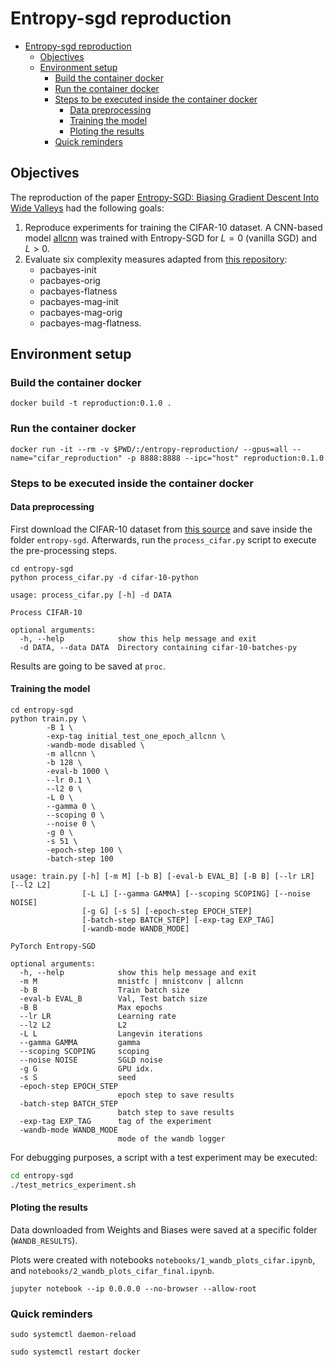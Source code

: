 # Entropy-sgd reproduction

- [Entropy-sgd reproduction](#entropy-sgd-reproduction)
  - [Objectives](#objectives)
  - [Environment setup](#environment-setup)
    - [Build the container docker](#build-the-container-docker)
    - [Run the container docker](#run-the-container-docker)
    - [Steps to be executed inside the container docker](#steps-to-be-executed-inside-the-container-docker)
      - [Data preprocessing](#data-preprocessing)
      - [Training the model](#training-the-model)
      - [Ploting the results](#ploting-the-results)
    - [Quick reminders](#quick-reminders)

## Objectives

The reproduction of the paper [Entropy-SGD: Biasing Gradient Descent Into Wide Valleys](https://arxiv.org/abs/1611.01838) had the following goals:

1. Reproduce experiments for training the CIFAR-10 dataset. A CNN-based model [allcnn](entropy-sgd/models.py) was trained with Entropy-SGD for $L = 0$ (vanilla SGD) and $L > 0$.
2. Evaluate six complexity measures adapted from [this repository](https://github.com/nitarshan/robust-generalization-measures/blob/master/data/generation/measures.py): 
   * pacbayes-init
   * pacbayes-orig
   * pacbayes-flatness
   * pacbayes-mag-init
   * pacbayes-mag-orig
   * pacbayes-mag-flatness.

## Environment setup

### Build the container docker

```
docker build -t reproduction:0.1.0 .
```

### Run the container docker

```
docker run -it --rm -v $PWD/:/entropy-reproduction/ --gpus=all --name="cifar_reproduction" -p 8888:8888 --ipc="host" reproduction:0.1.0
```

### Steps to be executed inside the container docker

#### Data preprocessing

First download the CIFAR-10 dataset from [this source](http://www.cs.toronto.edu/~kriz/cifar-10-python.tar.gz) and save inside the folder `entropy-sgd`. Afterwards, run the `process_cifar.py` script to execute the pre-processing steps.

```
cd entropy-sgd
python process_cifar.py -d cifar-10-python
```

```
usage: process_cifar.py [-h] -d DATA

Process CIFAR-10

optional arguments:
  -h, --help            show this help message and exit
  -d DATA, --data DATA  Directory containing cifar-10-batches-py
```

Results are going to be saved at `proc`.

#### Training the model

```
cd entropy-sgd
python train.py \
        -B 1 \
        -exp-tag initial_test_one_epoch_allcnn \
        -wandb-mode disabled \
        -m allcnn \
        -b 128 \
        -eval-b 1000 \
        --lr 0.1 \
        --l2 0 \
        -L 0 \
        --gamma 0 \
        --scoping 0 \
        --noise 0 \
        -g 0 \
        -s 51 \
        -epoch-step 100 \
        -batch-step 100
```

```
usage: train.py [-h] [-m M] [-b B] [-eval-b EVAL_B] [-B B] [--lr LR] [--l2 L2]
                [-L L] [--gamma GAMMA] [--scoping SCOPING] [--noise NOISE]
                [-g G] [-s S] [-epoch-step EPOCH_STEP]
                [-batch-step BATCH_STEP] [-exp-tag EXP_TAG]
                [-wandb-mode WANDB_MODE]

PyTorch Entropy-SGD

optional arguments:
  -h, --help            show this help message and exit
  -m M                  mnistfc | mnistconv | allcnn
  -b B                  Train batch size
  -eval-b EVAL_B        Val, Test batch size
  -B B                  Max epochs
  --lr LR               Learning rate
  --l2 L2               L2
  -L L                  Langevin iterations
  --gamma GAMMA         gamma
  --scoping SCOPING     scoping
  --noise NOISE         SGLD noise
  -g G                  GPU idx.
  -s S                  seed
  -epoch-step EPOCH_STEP
                        epoch step to save results
  -batch-step BATCH_STEP
                        batch step to save results
  -exp-tag EXP_TAG      tag of the experiment
  -wandb-mode WANDB_MODE
                        mode of the wandb logger
```

For debugging purposes, a script with a test experiment may be executed:

```bash
cd entropy-sgd
./test_metrics_experiment.sh
```

#### Ploting the results

Data downloaded from Weights and Biases were saved at a specific folder (`WANDB_RESULTS`).

Plots were created with notebooks `notebooks/1_wandb_plots_cifar.ipynb`, and `notebooks/2_wandb_plots_cifar_final.ipynb`.

`jupyter notebook --ip 0.0.0.0 --no-browser --allow-root`

### Quick reminders

`sudo systemctl daemon-reload`

`sudo systemctl restart docker`